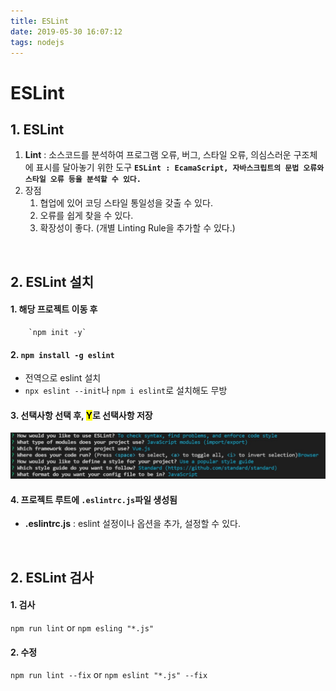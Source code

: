 ```yaml
---
title: ESLint
date: 2019-05-30 16:07:12
tags: nodejs
---
```


# ESLint

## 1. ESLint

1.  **Lint** : 소스코드를 분석하여 프로그램 오류, 버그, 스타일 오류, 의심스러운 구조체에 표시를 달아놓기 위한 도구
    **`ESLint : EcamaScript, 자바스크립트의 문법 오류와 스타일 오류 등을 분석할 수 있다.`**
2.  장점
    1. 협업에 있어 코딩 스타일 통일성을 갖출 수 있다.
    2. 오류를 쉽게 찾을 수 있다.
    3. 확장성이 좋다. (개별 Linting Rule을 추가할 수 있다.)

<br>

## 2. ESLint 설치

#### 1. 해당 프로젝트 이동 후

        `npm init -y`

#### 2. `npm install -g eslint`

- 전역으로 eslint 설치
- `npx eslint --init`나 `npm i eslint`로 설치해도 무방

#### 3. 선택사항 선택 후, <mark>Y</mark>로 선택사항 저장

![img](/images/lint.jpg)

#### 4. 프로젝트 루트에 `.eslintrc.js`파일 생성됨

- **.eslintrc.js** : eslint 설정이나 옵션을 추가, 설정할 수 있다.

<br>

## 2. ESLint 검사

#### 1. 검사

`npm run lint` or `npm esling "*.js"`

#### 2. 수정

`npm run lint --fix` or `npm eslint "*.js" --fix`
